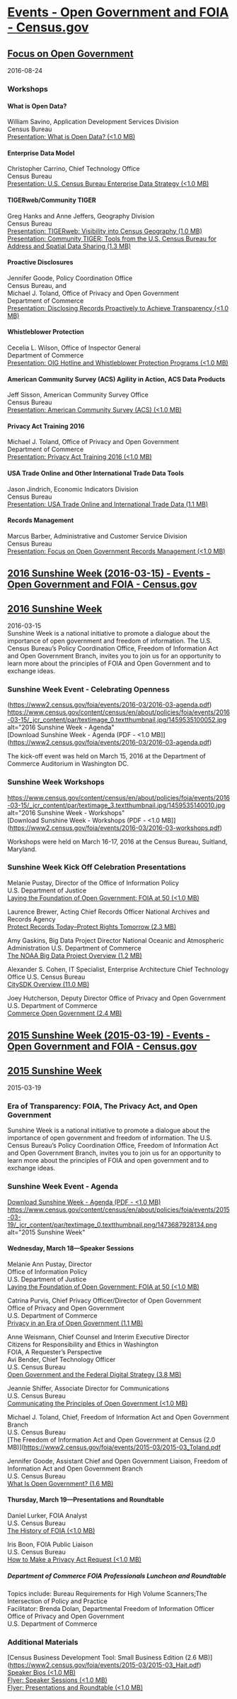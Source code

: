 # [Events - Open Government and FOIA - Census.gov](https://www.census.gov/about/policies/foia/events.html)  

## [Focus on Open Government](https://www.census.gov/about/policies/foia/events/2016-08-24.html)  
2016-08-24  

### Workshops  

#### What is Open Data?  
William Savino, Application Development Services Division  
Census Bureau  
[Presentation: What is Open Data? (&lt;1.0 MB)](https://www2.census.gov/foia/events/2016-08/2016-savino.pdf)  

#### Enterprise Data Model  
Christopher Carrino, Chief Technology Office  
Census Bureau  
[Presentation: U.S. Census Bureau Enterprise Data Strategy (&#60;1.0 MB)](https://www2.census.gov/foia/events/2016-08/2016-carrino.pdf)  

#### TIGERweb/Community TIGER  
Greg Hanks and Anne Jeffers, Geography Division  
Census Bureau  
[Presentation: TIGERweb: Visibility into Census Geography (1.0 MB)](https://www2.census.gov/foia/events/2016-08/2016-hanks.pdf)  
[Presentation: Community TIGER: Tools from the U.S. Census Bureau for Address and Spatial Data Sharing (1.3 MB)](https://www2.census.gov/foia/events/2016-08/2016-jeffers.pdf)  

#### Proactive Disclosures  
Jennifer Goode, Policy Coordination Office  
Census Bureau, and  
Michael J. Toland, Office of Privacy and Open Government  
Department of Commerce  
[Presentation: Disclosing Records Proactively to Achieve Transparency (&#60;1.0 MB)](https://www2.census.gov/foia/events/2016-08/2016-goode.pdf)  

#### Whistleblower Protection  

Cecelia L. Wilson, Office of Inspector General  
Department of Commerce  
[Presentation: OIG Hotline and Whistleblower Protection Programs (&#60;1.0 MB)](https://www2.census.gov/foia/events/2016-08/2016-wilson.pdf)  

#### American Community Survey (ACS) Agility in Action, ACS Data Products  
Jeff Sisson, American Community Survey Office  
Census Bureau  
[Presentation: American Community Survey (ACS) (&#60;1.0 MB)](https://www2.census.gov/foia/events/2016-08/2016-sisson.pdf)  

#### Privacy Act Training 2016  
Michael J. Toland, Office of Privacy and Open Government  
Department of Commerce  
[Presentation: Privacy Act Training 2016 (&#60;1.0 MB)](https://www2.census.gov/foia/events/2016-08/2016-toland.pdf)  

#### USA Trade Online and Other International Trade Data Tools  
Jason Jindrich, Economic Indicators Division  
Census Bureau  
[Presentation: USA Trade Online and International Trade Data (1.1 MB)](https://www2.census.gov/foia/events/2016-08/2016-jindrich.pdf)  

#### Records Management  
Marcus Barber, Administrative and Customer Service Division  
Census Bureau  
[Presentation: Focus on Open Government Records Management (&#60;1.0 MB)](https://www2.census.gov/foia/events/2016-08/2016-barber.pdf)  

## [2016 Sunshine Week (2016-03-15) - Events - Open Government and FOIA - Census.gov](https://www.census.gov/about/policies/foia/events/2016-03-15.html)  

## [2016 Sunshine Week](https://www.census.gov/about/policies/foia/events/2016-03-15.html)  
2016-03-15  
Sunshine Week is a national initiative to promote a dialogue about the importance of open government and freedom of information. The U.S. Census Bureau’s Policy Coordination Office, Freedom of Information Act and Open Government Branch, invites you to join us for an opportunity to learn more about the principles of FOIA and Open Government and to exchange ideas.  

### Sunshine Week Event - Celebrating Openness  

(https://www2.census.gov/foia/events/2016-03/2016-03-agenda.pdf)  
https://www.census.gov/content/census/en/about/policies/foia/events/2016-03-15/_jcr_content/par/textimage_0.textthumbnail.jpg/1459535100052.jpg
alt="2016 Sunshine Week - Agenda"  
[Download Sunshine Week - Agenda (PDF - &lt;1.0 MB]](https://www2.census.gov/foia/events/2016-03/2016-03-agenda.pdf)  

The kick-off event was held on March 15, 2016 at the Department of Commerce Auditorium in Washington DC.  
  
### Sunshine Week Workshops  

https://www.census.gov/content/census/en/about/policies/foia/events/2016-03-15/_jcr_content/par/textimage_3.textthumbnail.jpg/1459535140010.jpg
alt="2016 Sunshine Week - Workshops"  
[Download Sunshine Week - Workshops (PDF - &lt;1.0 MB]](https://www2.census.gov/foia/events/2016-03/2016-03-workshops.pdf)  


Workshops were held on March 16-17, 2016 at the&nbsp;Census Bureau, Suitland, Maryland.  

### Sunshine Week Kick Off Celebration Presentations   
Melanie Pustay, Director of the Office of Information Policy  
U.S. Department of Justice  
[Laying the Foundation of Open Government: FOIA at 50 (&#60;1.0 MB)](https://www2.census.gov/foia/events/2016-03/2016-03-Pustay.pdf)  

Laurence Brewer, Acting Chief Records Officer National Archives and Records Agency  
[Protect Records Today–Protect Rights Tomorrow (2.3 MB)](https://www2.census.gov/foia/events/2016-03/2016-03-Brewer.pdf)  

Amy Gaskins, Big Data Project Director National Oceanic and Atmospheric Administration U.S. Department of Commerce  
[The NOAA Big Data Project Overview (1.2 MB)](https://www2.census.gov/foia/events/2016-03/2016-03-Gaskins.pdf)  

Alexander S. Cohen, IT Specialist, Enterprise Architecture Chief Technology Office U.S. Census Bureau  
[CitySDK Overview (11.0 MB)](https://www2.census.gov/foia/events/2016-03/2016-03-CitySDK.pdf)  

Joey Hutcherson, Deputy Director Office of Privacy and Open Government U.S. Department of Commerce  
[Commerce Open Government (2.4 MB)](https://www2.census.gov/foia/events/2016-03/2016-03-Hutcherson.pdf)  

## [2015 Sunshine Week (2015-03-19) - Events - Open Government and FOIA - Census.gov](https://www.census.gov/about/policies/foia/events/2015-03-19.html)  

## [2015 Sunshine Week](https://www.census.gov/about/policies/foia/events/2015-03-19.html)  
2015-03-19  

### Era of Transparency: FOIA, The Privacy Act, and Open Government  
Sunshine Week is a national initiative to promote a dialogue about the importance of open government and freedom of information. The U.S. Census Bureau’s Policy Coordination Office, Freedom of Information Act and Open Government Branch, invites you to join us for an opportunity to learn more about the principles of FOIA and open government and to exchange ideas.  

### Sunshine Week Event - Agenda  

[Download Sunshine Week - Agenda (PDF - &lt;1.0 MB)](https://www2.census.gov/foia/events/2015-03/2015-03_agenda.pdf)  
https://www.census.gov/content/census/en/about/policies/foia/events/2015-03-19/_jcr_content/par/textimage_0.textthumbnail.png/1473687928134.png  
alt="2015 Sunshine Week"  


#### Wednesday, March 18—Speaker Sessions   

Melanie Ann Pustay, Director  
Office of Information Policy  
U.S. Department of Justice  
[Laying the Foundation of Open Government: FOIA at 50 (&#60;1.0 MB)](https://www2.census.gov/foia/events/2016-03/2016-03-Pustay.pdf)  

Catrina Purvis, Chief Privacy Officer/Director of Open Government  
Office of Privacy and Open Government  
U.S. Department of Commerce  
[Privacy in an Era of Open Government (1.1 MB)](https://www2.census.gov/foia/events/2015-03/2015-03_Purvis.pdf)  

Anne Weismann, Chief Counsel and Interim Executive Director  
Citizens for Responsibility and Ethics in Washington  
FOIA, A Requester’s Perspective  
Avi Bender, Chief Technology Officer  
U.S. Census Bureau  
[Open Government and the Federal Digital Strategy (3.8 MB)](https://www2.census.gov/foia/events/2015-03/2015-03_Bender.pdf)  

Jeannie Shiffer, Associate Director for Communications  
U.S. Census Bureau  
[Communicating the Principles of Open Government (&#60;1.0 MB)](https://www2.census.gov/foia/events/2015-03/2015-03_Shiffer.pdf)

Michael J. Toland, Chief, Freedom of Information Act and Open Government Branch  
U.S. Census Bureau  
[The Freedom of Information Act and Open Government at Census (2.0 MB)](https://www2.census.gov/foia/events/2015-03/2015-03_Toland.pdf

Jennifer Goode, Assistant Chief and Open Government Liaison, Freedom of Information Act and
Open Government Branch  
U.S. Census Bureau  
[What Is Open Government? (1.6 MB)](https://www2.census.gov/foia/events/2015-03/2015-03_Goode.pdf)  

#### Thursday, March 19—Presentations and Roundtable  
  
Daniel Lurker, FOIA Analyst  
U.S. Census Bureau  
[The History of FOIA (&#60;1.0 MB)](https://www2.census.gov/foia/events/2015-03/2015-03_Lurker.pdf)  

Iris Boon, FOIA Public Liaison  
U.S. Census Bureau  
[How to Make a Privacy Act Request (&#60;1.0 MB)](https://www2.census.gov/foia/events/2015-03/2015-03_Boon.pdf)  

##### Department of Commerce FOIA Professionals Luncheon and Roundtable  
Topics include: Bureau Requirements for High Volume Scanners;The Intersection of Policy and Practice  
Facilitator: Brenda Dolan, Departmental Freedom of Information Officer  
Office of Privacy and Open Government  
U.S. Department of Commerce  
  
### Additional Materials   
[Census Business Development Tool: Small Business Edition (2.6 MB)]
(https://www2.census.gov/foia/events/2015-03/2015-03_Hait.pdf)  
[Speaker Bios (&#60;1.0 MB)](https://www2.census.gov/foia/events/2015-03/speaker_bios.pdf)  
[Flyer: Speaker Sessions (&#60;1.0 MB)](https://www2.census.gov/foia/events/2015-03/speaker_sessions.pdf)  
[Flyer: Presentations and Roundtable (&#60;1.0 MB)](https://www2.census.gov/foia/events/2015-03/2015-03-19_agenda.pdf)  
    